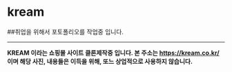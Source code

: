 # kream

##취업을 위해서 포토폴리오를 작업중 입니다.

 ---
**KREAM 이라는 쇼핑몰 사이트 클론제작중 입니다. 본 주소는 https://kream.co.kr/ 이며 해당 사진, 내용들은 
이득을 위해, 또느 상업적으로 사용하지 않습니다.**
